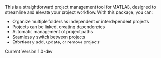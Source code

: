 This is a straightforward project management tool for MATLAB, designed to streamline and elevate your project workflow. With this package, you can:

- Organize multiple folders as independent or interdependent projects
- Projects can be linked, creating dependencies
- Automatic management of project paths
- Seamlessly switch between projects
- Effortlessly add, update, or remove projects

Current Version
1.0-dev